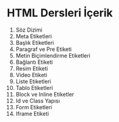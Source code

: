 # HTML Dersleri İçerik

1. Söz Dizimi
2. Meta Etiketleri
3. Başlık Etiketleri
4. Paragraf ve Pre Etiketi
5. Metin Biçimlendirme Etiketleri
6. Bağlantı Etiketi
7. Resim Etiketi
8. Video Etiketi
9. Liste Etiketleri
10. Tablo Etiketleri
11. Block ve Inline Etiketler
12. Id ve Class Yapısı
13. Form Etiketleri
14. Iframe Etiketi
